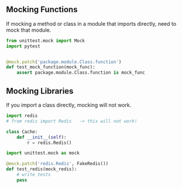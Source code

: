 ## Mocking Functions

If mocking a method or class in a module that imports directly, need to mock that module.

```py
from unittest.mock import Mock
import pytest


@mock.patch('package.module.Class.function')
def test_mock_function(mock_func):
    assert package.module.Class.function is mock_func
```

## Mocking Libraries

If you import a class directly, mocking will not work.

```py
import redis
# from redis import Redis   -> this will not work!

class Cache:
    def __init__(self):
        r = redis.Redis()
```

```py
import unittest.mock as mock

@mock.patch('redis.Redis', FakeRedis())
def test_redis(mock_redis):
    # write tests
    pass

```
